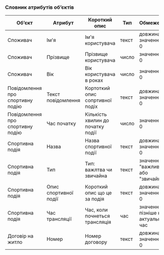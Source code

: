 ### Словник атрибутів об’єктів


| Об’єкт   | Атрибут  | Короткий опис  | Тип        | Обмеження   |
|---------|----------|----------------|------------|------------|
| Споживач | Ім'я  | Ім'я користувача    | текст    | довжина значення  > 0    |
| Споживач | Прізвище  | Прізвище користувача      | число    | значення > 0   |
| Споживач | Вік | Вік користувача в роках      | число   | значення > 0  |
| Повідомлення про спортивну подію | Текст повідомлення | Кортоткий опис сопртивної подіх | текст   | довжина значення  > 0   |
| Повідомлення про спортивну подію | Час початку | Кількість хвилин до початку події     | число   | значення > 0  |
| Спортивна подія | Назва | Назва спортивної події      | текст   | довжина значення > 0  |
| Спортивна подія  | Тип | Тип: важлтва чи звичайна      | текст   | значення "важлива" або "звичайна" |
| Спортивна подія  | Опис спортивної події | Короткий опис що це за подія     | текст   | довжина значення > 0 |
| Спортивна подія  | Час трансляції | Час, коли почнеться трансляція     | час   | значення пізніше ніж актуальний час |
| Договір на житло  | Номер | Номер договору | текст   | довжина значення > 0|

